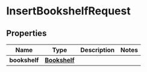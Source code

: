 
# InsertBookshelfRequest

## Properties
Name | Type | Description | Notes
------------ | ------------- | ------------- | -------------
**bookshelf** | [**Bookshelf**](Bookshelf.md) |  | 




